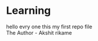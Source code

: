 # Learning
hello evry one this my first repo file 
<br>
The Author - Akshit rikame                                  
